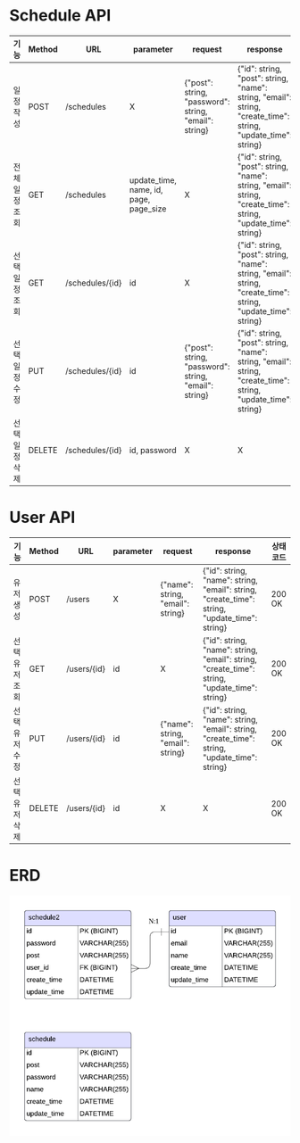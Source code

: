 # Schedule API
| 기능       | Method | URL             | parameter                              | request                                               | response                                                                                                      | 상태코드    |
|----------|--------|-----------------|----------------------------------------|-------------------------------------------------------|---------------------------------------------------------------------------------------------------------------|---------|
| 일정 작성    | POST   | /schedules      | X                                      | {"post": string, "password": string, "email": string} | {"id": string, "post": string, "name": string, "email": string, "create_time": string, "update_time": string} | 200 OK  |
| 전체 일정 조회 | GET    | /schedules      | update_time, name, id, page, page_size | X                                                     | {"id": string, "post": string, "name": string, "email": string, "create_time": string, "update_time": string} | 200 OK  |
| 선택 일정 조회 | GET    | /schedules/{id} | id                                     | X                                                     | {"id": string, "post": string, "name": string, "email": string, "create_time": string, "update_time": string} | 200 OK  |
| 선택 일정 수정 | PUT    | /schedules/{id} | id                                     | {"post": string, "password": string, "email": string} | {"id": string, "post": string, "name": string, "email": string, "create_time": string, "update_time": string} | 200 OK  |
| 선택 일정 삭제 | DELETE | /schedules/{id} | id, password                           | X                                                     | X                                                                                                             | 200 O K |


# User API
| 기능       | Method | URL             | parameter | request                             | response                                                                                      | 상태코드   |
|----------|--------|-----------------|-----------|-------------------------------------|-----------------------------------------------------------------------------------------------|--------|
| 유저 생성    | POST   | /users      | X         | {"name": string, "email": string}   | {"id": string, "name": string, "email": string, "create_time": string, "update_time": string} | 200 OK |
| 선택 유저 조회 | GET    | /users/{id} | id        | X                                   | {"id": string, "name": string, "email": string, "create_time": string, "update_time": string} | 200 OK |
| 선택 유저 수정 | PUT    | /users/{id} | id        | {"name": string, "email": string}   | {"id": string, "name": string, "email": string, "create_time": string, "update_time": string} | 200 OK |
| 선택 유저 삭제 | DELETE | /users/{id} | id        | X                                   | X                                                                                             | 200 OK |


# ERD
![erd](erd.png)